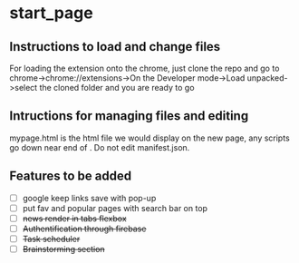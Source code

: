 # start_page
## Instructions to load and change files
For loading the extension onto the chrome, just clone the repo and go to chrome->chrome://extensions->On the Developer mode->Load unpacked->select the cloned folder and you are ready to go

## Intructions for managing files and editing
mypage.html is the html file we would display on the new page, any scripts go down near end of </body>. Do not edit manifest.json.

## Features to be added 
- [ ] google keep links save with pop-up
- [ ] put fav and popular pages with search bar on top
- [ ] <s>news render in tabs flexbox <s>
- [ ] Authentification through firebase
- [ ] Task scheduler
- [ ] Brainstorming section

